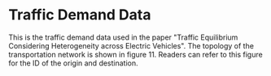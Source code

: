 # Traffic Demand Data

This is the traffic demand data used in the paper "Traffic Equilibrium Considering Heterogeneity across Electric Vehicles". The topology of the transportation network is shown in figure 11. Readers can refer to this figure for the ID of the origin and destination.
